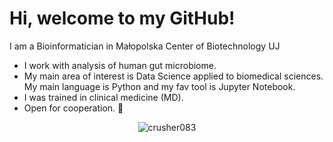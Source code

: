 # Hi, welcome to my GitHub!
I am a Bioinformatician in Małopolska Center of Biotechnology UJ

- I work with analysis of human gut microbiome. 
- My main area of interest is Data Science applied to biomedical sciences. My main language is Python and my fav tool is Jupyter Notebook.
- I was trained in clinical medicine (MD).
- Open for cooperation. 🤝
<p align="center"><img align="center" src="https://github-readme-stats.vercel.app/api/top-langs/?username=crusher083&theme=nightowl" alt="crusher083" /></p>
